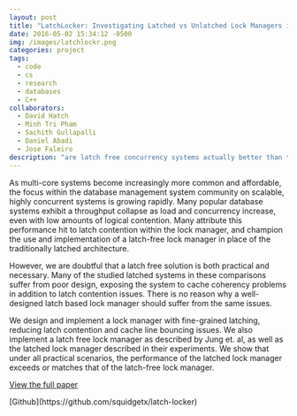 ```yaml
---
layout: post
title: "LatchLocker: Investigating Latched vs Unlatched Lock Managers in Database Systems"
date: 2016-05-02 15:34:12 -0500
img: /images/latchlockr.png
categories: project
tags:
  - code
  - cs
  - research
  - databases
  - C++
collaborators:
  - David Hatch
  - Minh Tri Pham
  - Sachith Gullapalli
  - Daniel Abadi
  - Jose Faleiro
description: "are latch free concurrency systems actually better than traditional latched systems?"
---
```


As multi-core systems become increasingly more common and affordable, the focus within the database management system community on scalable, highly concurrent systems is growing rapidly. Many popular database systems exhibit a throughput collapse as load and concurrency increase, even with low amounts of logical contention. Many attribute this performance hit to latch contention within the lock manager, and champion the use and implementation of a latch-free lock manager in place of the traditionally latched architecture.

However, we are doubtful that a latch free solution is both practical and necessary. Many of the studied latched systems in these comparisons suffer from poor design, exposing the system to cache coherency problems in addition to latch contention issues. There is no reason why a well-designed latch based lock manager should suffer from the same issues.

We design and implement a lock manager with fine-grained latching, reducing latch contention and cache line bouncing issues. We also implement a latch free lock manager as described by Jung et. al, as well as the latched lock manager described in their experiments. We show that under all practical scenarios, the performance of the latched lock manager exceeds or matches that of the latch-free lock manager.

<p><a href='/docs/latchlockr.pdf'>View the full paper</a></p>
[Github](https://github.com/squidgetx/latch-locker)

